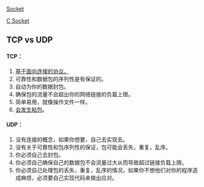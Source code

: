 
[Socket][1]

[C Socket][2]

## TCP vs UDP
#### TCP：
1. [基于面向连接的协议。][3]
2. 可靠性和数据包的序列性是有保证的。
3. 自动为你的数据封包。
4. 确保包的流量不会超出你的网络链接的负载上限。
5. 简单易用，就像操作文件一样。
6. [会发生粘包][4]。
 
#### UDP：
1. 没有连接的概念，如果你想要，自己去实现去。
2. 没有关于可靠性和包序列性的保证，包可能会丢失，重复，乱序。
3. 你必须自己去封包。
4. 你必须自己确保自己的数据包不会流量过大从而导致超过链接负载上限。
5. 你必须自己处理包的丢失，重复，乱序的情况，如果你不想他们对你的程序造成麻烦，必须要自己实现代码来做出应对。

[1]: http://blog.csdn.net/ccit0519/article/details/24790971
[2]: http://blog.csdn.net/lovekun1989/article/details/41042273
[3]: http://www.cnblogs.com/Jessy/p/3536163.html
[4]: http://www.cnblogs.com/visily/archive/2013/03/15/2961190.html

